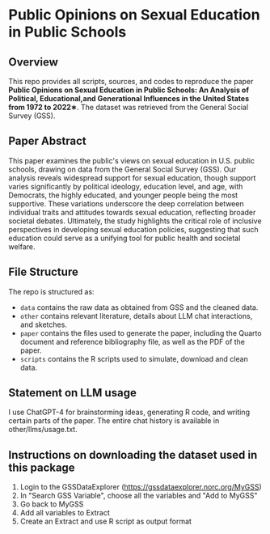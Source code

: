 # Public Opinions on Sexual Education in Public Schools

## Overview

This repo provides all scripts, sources, and codes to reproduce the paper **Public Opinions on Sexual Education in Public Schools: An Analysis of Political, Educational,and Generational Influences in the United States from 1972 to 2022∗**. The dataset was retrieved from the General Social Survey (GSS).

## Paper Abstract

This paper examines the public's views on sexual education in U.S. public schools, drawing on data from the General Social Survey (GSS). Our analysis reveals widespread support for sexual education, though support varies significantly by political ideology, education level, and age, with Democrats, the highly educated, and younger people being the most supportive. These variations underscore the deep correlation between individual traits and attitudes towards sexual education, reflecting broader societal debates. Ultimately, the study highlights the critical role of inclusive perspectives in developing sexual education policies, suggesting that such education could serve as a unifying tool for public health and societal welfare.

## File Structure

The repo is structured as:

-   `data` contains the raw data as obtained from GSS and the cleaned data.
-   `other` contains relevant literature, details about LLM chat interactions, and sketches.
-   `paper` contains the files used to generate the paper, including the Quarto document and reference bibliography file, as well as the PDF of the paper. 
-   `scripts` contains the R scripts used to simulate, download and clean data.


## Statement on LLM usage

I use ChatGPT-4 for brainstorming ideas, generating R code, and writing certain parts of the paper. The entire chat history is available in other/llms/usage.txt.

## Instructions on downloading the dataset used in this package

1. Login to the GSSDataExplorer (https://gssdataexplorer.norc.org/MyGSS)
2. In "Search GSS Variable", choose all the variables and "Add to MyGSS"
3. Go back to MyGSS
4. Add all variables to Extract
5. Create an Extract and use R script as output format